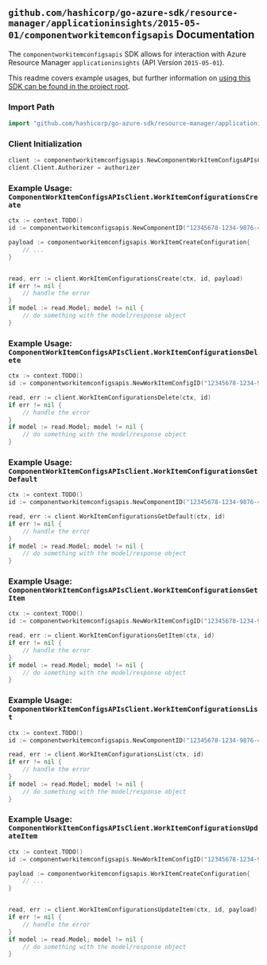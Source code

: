 
## `github.com/hashicorp/go-azure-sdk/resource-manager/applicationinsights/2015-05-01/componentworkitemconfigsapis` Documentation

The `componentworkitemconfigsapis` SDK allows for interaction with Azure Resource Manager `applicationinsights` (API Version `2015-05-01`).

This readme covers example usages, but further information on [using this SDK can be found in the project root](https://github.com/hashicorp/go-azure-sdk/tree/main/docs).

### Import Path

```go
import "github.com/hashicorp/go-azure-sdk/resource-manager/applicationinsights/2015-05-01/componentworkitemconfigsapis"
```


### Client Initialization

```go
client := componentworkitemconfigsapis.NewComponentWorkItemConfigsAPIsClientWithBaseURI("https://management.azure.com")
client.Client.Authorizer = authorizer
```


### Example Usage: `ComponentWorkItemConfigsAPIsClient.WorkItemConfigurationsCreate`

```go
ctx := context.TODO()
id := componentworkitemconfigsapis.NewComponentID("12345678-1234-9876-4563-123456789012", "example-resource-group", "componentName")

payload := componentworkitemconfigsapis.WorkItemCreateConfiguration{
	// ...
}


read, err := client.WorkItemConfigurationsCreate(ctx, id, payload)
if err != nil {
	// handle the error
}
if model := read.Model; model != nil {
	// do something with the model/response object
}
```


### Example Usage: `ComponentWorkItemConfigsAPIsClient.WorkItemConfigurationsDelete`

```go
ctx := context.TODO()
id := componentworkitemconfigsapis.NewWorkItemConfigID("12345678-1234-9876-4563-123456789012", "example-resource-group", "componentName", "workItemConfigId")

read, err := client.WorkItemConfigurationsDelete(ctx, id)
if err != nil {
	// handle the error
}
if model := read.Model; model != nil {
	// do something with the model/response object
}
```


### Example Usage: `ComponentWorkItemConfigsAPIsClient.WorkItemConfigurationsGetDefault`

```go
ctx := context.TODO()
id := componentworkitemconfigsapis.NewComponentID("12345678-1234-9876-4563-123456789012", "example-resource-group", "componentName")

read, err := client.WorkItemConfigurationsGetDefault(ctx, id)
if err != nil {
	// handle the error
}
if model := read.Model; model != nil {
	// do something with the model/response object
}
```


### Example Usage: `ComponentWorkItemConfigsAPIsClient.WorkItemConfigurationsGetItem`

```go
ctx := context.TODO()
id := componentworkitemconfigsapis.NewWorkItemConfigID("12345678-1234-9876-4563-123456789012", "example-resource-group", "componentName", "workItemConfigId")

read, err := client.WorkItemConfigurationsGetItem(ctx, id)
if err != nil {
	// handle the error
}
if model := read.Model; model != nil {
	// do something with the model/response object
}
```


### Example Usage: `ComponentWorkItemConfigsAPIsClient.WorkItemConfigurationsList`

```go
ctx := context.TODO()
id := componentworkitemconfigsapis.NewComponentID("12345678-1234-9876-4563-123456789012", "example-resource-group", "componentName")

read, err := client.WorkItemConfigurationsList(ctx, id)
if err != nil {
	// handle the error
}
if model := read.Model; model != nil {
	// do something with the model/response object
}
```


### Example Usage: `ComponentWorkItemConfigsAPIsClient.WorkItemConfigurationsUpdateItem`

```go
ctx := context.TODO()
id := componentworkitemconfigsapis.NewWorkItemConfigID("12345678-1234-9876-4563-123456789012", "example-resource-group", "componentName", "workItemConfigId")

payload := componentworkitemconfigsapis.WorkItemCreateConfiguration{
	// ...
}


read, err := client.WorkItemConfigurationsUpdateItem(ctx, id, payload)
if err != nil {
	// handle the error
}
if model := read.Model; model != nil {
	// do something with the model/response object
}
```
